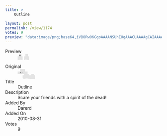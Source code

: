 ```yaml
---
title: >
    Outline

layout: post
permalink: /view/1174
votes: 9
preview: "data:image/png;base64,iVBORw0KGgoAAAANSUhEUgAAACUAAAAgCAIAAAAaMSbnAAAABnRSTlMA/wD/AP5AXyvrAAAAgUlEQVRIie2WbQqAIAxAt+gU6f1Pph0j+xGBrE0mrATb+yEqzoffYikH3OS8A0cIG1tP0IQvmo4MGe2LMTaK9r7aYS4DgJWUU0ps3orR6/c22Dtp5CxKZ05i9vl0n/vcJ/jqu0P5pveG0/Fd7Z5pl7IRjvX/5QN+tV/c5z73Te07Aeq6HExM1r3LAAAAAElFTkSuQmCC"
---
```

<dl class="side-by-side">
<dt>Preview</dt>
<dd>
    <img class="preview" src="data:image/png;base64,iVBORw0KGgoAAAANSUhEUgAAACUAAAAgCAIAAAAaMSbnAAAABnRSTlMA/wD/AP5AXyvrAAAAgUlEQVRIie2WbQqAIAxAt+gU6f1Pph0j+xGBrE0mrATb+yEqzoffYikH3OS8A0cIG1tP0IQvmo4MGe2LMTaK9r7aYS4DgJWUU0ps3orR6/c22Dtp5CxKZ05i9vl0n/vcJ/jqu0P5pveG0/Fd7Z5pl7IRjvX/5QN+tV/c5z73Te07Aeq6HExM1r3LAAAAAElFTkSuQmCC">
</dd>
<dt>Original</dt>
<dd>
    <img class="preview" src="data:image/png;base64,iVBORw0KGgoAAAANSUhEUgAAAEAAAAAgCAYAAACinX6EAAAAAXNSR0IArs4c6QAAAAZiS0dEAP8A/wD/oL2nkwAAAAlwSFlzAAALEwAACxMBAJqcGAAAAAd0SU1FB9oHFgIXEk2dYAoAAAAZdEVYdENvbW1lbnQAQ3JlYXRlZCB3aXRoIEdJTVBXgQ4XAAAAk0lEQVRo3u2YQQ6AIAwEF+Mv5P8v6z/0ZGI8CAqkArMXUkIInbSlEJSQme0qUIwx6MdaNLkAAAAAAAAAMyuU3vOl8u4TSAEA5IVp1tzQEXB1eBTnJWnNWWRmjzY1AAAd9wG1N2z9f5Da/21fQQoAgBrgm/Pebw1SAAAAAAAAAAAAAADgq7Zbp1Xb7iICzkO3GlvqAJA4IM/MxlQ0AAAAAElFTkSuQmCC">
</dd>
<dt>Title</dt>
<dd>Outline</dd>
<dt>Description</dt>
<dd>Scare your friends with a spirit of the dead!</dd>
<dt>Added By</dt>
<dd>Darerd</dd>
<dt>Added On</dt>
<dd>2010-08-31</dd>
<dt>Votes</dt>
<dd>9</dd>
</dl>
